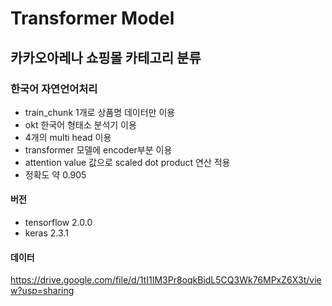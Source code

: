 # Transformer Model
## 카카오아레나 쇼핑몰 카테고리 분류
### 한국어 자연언어처리

- train_chunk 1개로 상품명 데이터만 이용
- okt 한국어 형태소 분석기 이용
- 4개의 multi head 이용
- transformer 모델에 encoder부분 이용
- attention value 값으로 scaled dot product 연산 적용
- 정확도 약 0.905

#### 버전
- tensorflow 2.0.0
- keras 2.3.1

#### 데이터
https://drive.google.com/file/d/1tI1IM3Pr8oqkBidL5CQ3Wk76MPxZ6X3t/view?usp=sharing
